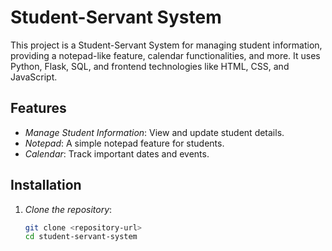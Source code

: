 # Student-Servant System

This project is a Student-Servant System for managing student information, providing a notepad-like feature, calendar functionalities, and more. It uses Python, Flask, SQL, and frontend technologies like HTML, CSS, and JavaScript.

## Features

- *Manage Student Information*: View and update student details.
- *Notepad*: A simple notepad feature for students.
- *Calendar*: Track important dates and events.

## Installation

1. *Clone the repository*:
   ```bash
   git clone <repository-url>
   cd student-servant-system
